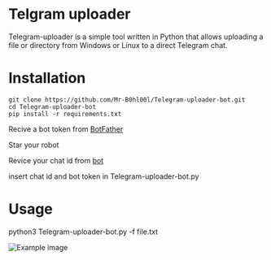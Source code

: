 # Telgram uploader        
Telegram-uploader is a simple tool written in Python that allows uploading a file or directory from Windows or Linux to a direct Telegram chat.

# Installation

```
git clone https://github.com/Mr-B0hl00l/Telegram-uploader-bot.git
cd Telegram-uploader-bot
pip install -r requirements.txt

```

Recive a bot token from [BotFather](https://t.me/BotFather)

Star your robot

Revice your chat id from [bot](https://t.me/chatIDrobot)

insert chat id and bot token in Telegram-uploader-bot.py

# Usage
python3 Telegram-uploader-bot.py -f file.txt 

![Example image](https://github.com/Mr-B0hl00l/Telegram-uploader-bot/blob/main/Helper.gif)
